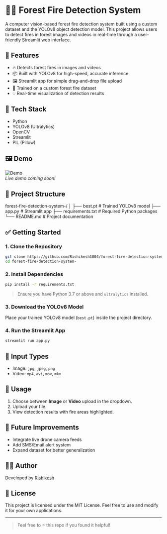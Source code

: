 # 🌲🔥 Forest Fire Detection System

A computer vision-based forest fire detection system built using a custom dataset and the YOLOv8 object detection model. This project allows users to detect fires in forest images and videos in real-time through a user-friendly Streamlit web interface.

## 🚀 Features

- 🔥 Detects forest fires in images and videos
- 📦 Built with YOLOv8 for high-speed, accurate inference
- 🖼️ Streamlit app for simple drag-and-drop file upload
- 🧠 Trained on a custom forest fire dataset
- 💡 Real-time visualization of detection results

## 🧰 Tech Stack

- Python
- YOLOv8 (Ultralytics)
- OpenCV
- Streamlit
- PIL (Pillow)

## 🖼️ Demo

![Demo](https://user-images.githubusercontent.com/your-image-link-here.gif)  
*Live demo coming soon!*

## 📂 Project Structure

forest-fire-detection-system-/
│
├── best.pt                   # Trained YOLOv8 model
├── app.py                    # Streamlit app
├── requirements.txt          # Required Python packages
└── README.md                 # Project documentation

## ✅ Getting Started

### 1. Clone the Repository

```bash
git clone https://github.com/Rishikesh1004/forest-fire-detection-system-.git
cd forest-fire-detection-system-
```

### 2. Install Dependencies

```bash
pip install -r requirements.txt
```

> Ensure you have Python 3.7 or above and `ultralytics` installed.

### 3. Download the YOLOv8 Model

Place your trained YOLOv8 model (`best.pt`) inside the project directory.

### 4. Run the Streamlit App

```bash
streamlit run app.py
```

## 📁 Input Types

- Image: `jpg`, `jpeg`, `png`
- Video: `mp4`, `avi`, `mov`, `mkv`

## 📌 Usage

1. Choose between **Image** or **Video** upload in the dropdown.
2. Upload your file.
3. View detection results with fire areas highlighted.

## 🔮 Future Improvements

- Integrate live drone camera feeds
- Add SMS/Email alert system
- Expand dataset for better generalization

## 🙋‍♂️ Author

Developed by [Rishikesh](https://github.com/Rishikesh1004)

## 📃 License

This project is licensed under the MIT License. Feel free to use and modify it for your own applications.

---

> Feel free to ⭐️ this repo if you found it helpful!
```
